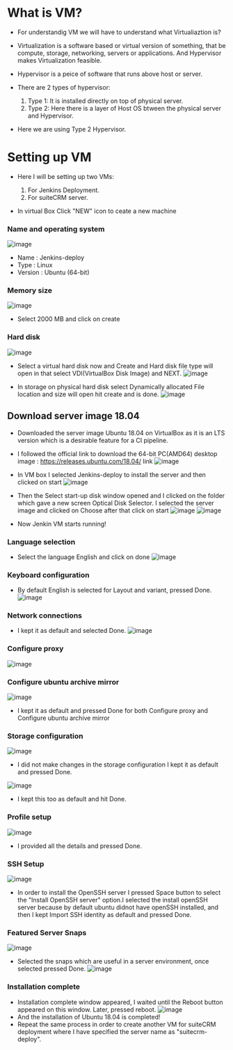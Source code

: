 # What is VM?
- For understandig VM we will have to understand what Virtualiaztion is?

- Virtualization is a software based or virtual version of something, that be compute, storage, networking, servers or applications. And Hypervisor makes Virtualization feasible.
- Hypervisor is a peice of software that runs above host or server.
- There are 2 types of hypervisor:
    1. Type 1: It is installed directly on top of physical server.
    2. Type 2: Here there is a layer of Host OS btween the physical server and Hypervisor.
- Here we are using Type 2 Hypervisor.
   
# Setting up VM
- Here I will be setting up two VMs:
    1. For Jenkins Deployment.
    2. For suiteCRM server.

- In virtual Box Click "NEW" icon to ceate a new machine

### Name and operating system 
![image](/pictures/os.png)
- Name : Jenkins-deploy
- Type : Linux
- Version : Ubuntu (64-bit)
### Memory size
![image](/pictures/2.png)
- Select 2000 MB and click on create
### Hard disk

![image](/pictures/3.png)
- Select a virtual hard disk now and Create and Hard disk file type will open in that select VDI(VirtualBox Disk Image) and NEXT.
![image](/pictures/js.png)

- In storage on physical hard disk select Dynamically allocated File location and size will open hit create and is done.
![image](/pictures/2021-06-29_19-41.png)

## Download server image 18.04
- Downloaded the server image Ubuntu 18.04 on VirtualBox as it is an LTS version which is a desirable feature for a CI pipeline. 
- I followed the official link to download the 64-bit PC(AMD64) desktop image : https://releases.ubuntu.com/18.04/ link
![image](/pictures/desktop.png)

- In VM box I selected Jenkins-deploy to install the server and then clicked on start
![image](/pictures/mark.png)

- Then the Select start-up disk window opened and I clicked on the folder which gave a new screen Optical Disk Selector. I selected the server image and clicked on Choose after that click on start
![image](/pictures/optical.png)
![image](/pictures/8.png)
- Now Jenkin VM starts running!
### Language selection
- Select the language English and click on done
![image](/pictures/9.png)
### Keyboard configuration

- By default English is selected for Layout and variant, pressed Done.
![image](/pictures/10.png)

### Network connections

- I kept it as default and selected Done.
![image](/pictures/11.png)

### Configure proxy 
![image](/pictures/12.png)
### Configure ubuntu archive mirror
![image](/pictures/13.png)
- I kept it as default and pressed Done for both Configure proxy and Configure ubuntu archive mirror 

### Storage configuration
![image](/pictures/14.png)
- I did not make changes in the storage configuration I kept it as default and pressed Done.

![image](/pictures/15.png)
- I kept this too as default and hit Done.
### Profile setup
![image](/pictures/17.png)
- I provided all the details and pressed Done.
### SSH Setup
![image](/pictures/18.png)
- In order to install the OpenSSH server I pressed Space button to select the "Install OpenSSH server" option.I selected the install openSSH server because by default ubuntu didnot have openSSH installed, and then I kept Import SSH identity as default and pressed Done.
### Featured Server Snaps
![image](/pictures/19.png)
- Selected the snaps which are useful in a server environment, once selected pressed Done.
![image](/pictures/20.png)
### Installation complete
- Installation complete window appeared, I waited until the Reboot button appeared on this window. Later, pressed reboot.
![image](/pictures/21.png)
- And the installation of Ubuntu 18.04 is completed!
- Repeat the same process in order to create another VM for suiteCRM deployment where I have specified the server name as "suitecrm-deploy".

